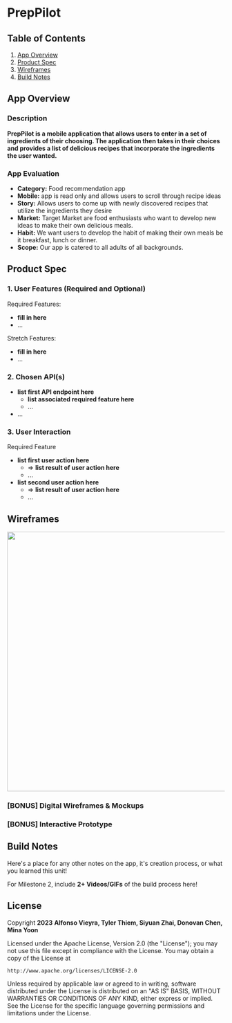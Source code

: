 # **PrepPilot**

## Table of Contents

1. [App Overview](#App-Overview)
2. [Product Spec](#Product-Spec)
3. [Wireframes](#Wireframes)
4. [Build Notes](#Build-Notes)

## App Overview

### Description 

**PrepPilot is a mobile application that allows users to enter in a set of ingredients of their choosing. 
The application then takes in their choices and provides a list of delicious recipes that incorporate the ingredients
the user wanted.**

### App Evaluation

<!-- Evaluation of your app across the following attributes -->

- **Category:** Food recommendation app
- **Mobile:** app is read only and allows users to scroll through recipe ideas
- **Story:** Allows users to come up with newly discovered recipes that utilize the ingredients they desire
- **Market:** Target Market are food enthusiasts who want to develop new ideas to make their own delicious meals.
- **Habit:** We want users to develop the habit of making their own meals be it breakfast, lunch or dinner.
- **Scope:** Our app is catered to all adults of all backgrounds. 

## Product Spec

### 1. User Features (Required and Optional)

Required Features:

- **fill in here**
- ...

Stretch Features:

- **fill in here**
- ...

### 2. Chosen API(s)

- **list first API endpoint here**
  - **list associated required feature here**
  - ...
- ...

### 3. User Interaction

Required Feature

- **list first user action here**
  - => **list result of user action here**
  - ...
- **list second user action here**
  - => **list result of user action here**
  - ...

## Wireframes

<!-- Add picture of your hand sketched wireframes in this section -->
<img src="YOUR_WIREFRAME_IMAGE_URL" width=600>

### [BONUS] Digital Wireframes & Mockups

### [BONUS] Interactive Prototype

## Build Notes

Here's a place for any other notes on the app, it's creation 
process, or what you learned this unit!  

For Milestone 2, include **2+ Videos/GIFs** of the build process here!

## License

Copyright **2023** **Alfonso Vieyra, Tyler Thiem, Siyuan Zhai, Donovan Chen, Mina Yoon**

Licensed under the Apache License, Version 2.0 (the "License");
you may not use this file except in compliance with the License.
You may obtain a copy of the License at

    http://www.apache.org/licenses/LICENSE-2.0

Unless required by applicable law or agreed to in writing, software
distributed under the License is distributed on an "AS IS" BASIS,
WITHOUT WARRANTIES OR CONDITIONS OF ANY KIND, either express or implied.
See the License for the specific language governing permissions and
limitations under the License.
